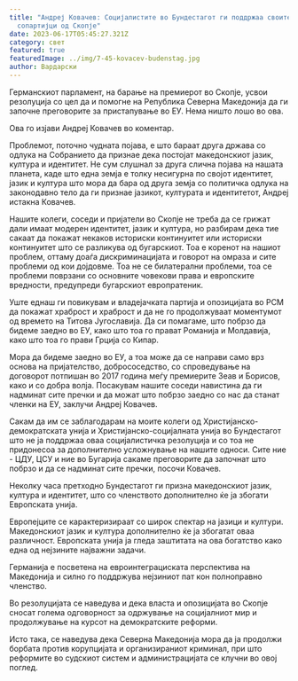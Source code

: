 ```yaml
---
title: "Андреј Ковачев: Социјалистите во Бундестагот ги поддржаа своите
  сопартијци од Скопје"
date: 2023-06-17T05:45:27.321Z
category: свет
featured: true
featuredImage: ../img/7-45-kovacev-budenstag.jpg
author: Вардарски
---
```

Германскиот парламент, на барање на премиерот во Скопје, усвои резолуција со цел да и помогне на Република Северна Македонија да ги започне преговорите за пристапување во ЕУ. Нема ништо лошо во ова.

Ова го изјави Андреј Ковачев во коментар.

Проблемот, поточно чудната појава, е што бараат друга држава со одлука на Собранието да признае дека постојат македонскиот јазик, култура и идентитет. Не сум слушнал за друга слична појава на нашата планета, каде што една земја е толку несигурна по својот идентитет, јазик и култура што мора да бара од друга земја со политичка одлука на законодавно тело да ги признае јазикот, културата и идентитетот, Андреј истакна Ковачев.

Нашите колеги, соседи и пријатели во Скопје не треба да се грижат дали имаат модерен идентитет, јазик и култура, но разбирам дека тие сакаат да покажат некаков историски континуитет или историски континуитет што се разликува од бугарскиот. Тоа е коренот на нашиот проблем, оттаму доаѓа дискриминацијата и говорот на омраза и сите проблеми од кои дојдовме. Тоа не се билатерални проблеми, тоа се проблеми поврзани со основните човекови права и европските вредности, предупреди бугарскиот европратеник.

Уште еднаш ги повикувам и владејачката партија и опозицијата во РСМ да покажат храброст и храброст и да не го продолжуваат моментумот од времето на Титова Југославија. Да си помагаме, што побрзо да бидеме заедно во ЕУ, како што тоа го прават Романија и Молдавија, како што тоа го прави Грција со Кипар.

Мора да бидеме заедно во ЕУ, а тоа може да се направи само врз основа на пријателство, добрососедство, со спроведување на договорот потпишан во 2017 година меѓу премиерите Зеав и Борисов, како и со добра волја. Посакувам нашите соседи навистина да ги надминат сите пречки и да можат што побрзо заедно со нас да станат членки на ЕУ, заклучи Андреј Ковачев.

Сакам да им се заблагодарам на моите колеги од Христијанско-демократската унија и Христијанско-социјалната унија во Бундестагот што не ја поддржаа оваа социјалистичка резолуција и со тоа не придонесоа за дополнително усложнување на нашите односи. Сите ние - ЦДУ, ЦСУ и ние во Бугарија сакаме преговорите да започнат што побрзо и да се надминат сите пречки, посочи Ковачев.

Неколку часа претходно Бундестагот ги призна македонскиот јазик, култура и идентитет, што со членството дополнително ќе ја збогати Европската унија.

Европејците се карактеризираат со широк спектар на јазици и култури. Македонскиот јазик и култура дополнително ќе ја збогатат оваа различност. Европската унија ја гледа заштитата на ова богатство како една од нејзините најважни задачи.

Германија е посветена на евроинтеграциската перспектива на Македонија и силно го поддржува нејзиниот пат кон полноправно членство.

Во резолуцијата се наведува и дека власта и опозицијата во Скопје сносат голема одговорност за одржување на социјалниот мир и продолжување на курсот на демократските реформи.

Исто така, се наведува дека Северна Македонија мора да ја продолжи борбата против корупцијата и организираниот криминал, при што реформите во судскиот систем и администрацијата се клучни во овој поглед.